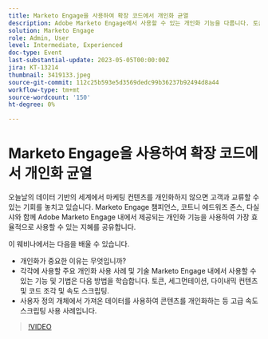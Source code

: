 ```yaml
---
title: Marketo Engage을 사용하여 확장 코드에서 개인화 균열
description: Adobe Marketo Engage에서 사용할 수 있는 개인화 기능을 다룹니다. 토큰, 세그먼테이션, 다이내믹 컨텐츠 및 코드 조각 및 속도 스크립팅.  사용자 정의 개체에서 가져온 데이터를 사용하여 콘텐츠를 개인화하는 등 고급 속도 스크립팅 사용 사례입니다.
solution: Marketo Engage
role: Admin, User
level: Intermediate, Experienced
doc-type: Event
last-substantial-update: 2023-05-05T00:00:00Z
jira: KT-13214
thumbnail: 3419133.jpeg
source-git-commit: 112c25b593e5d3569dedc99b36237b92494d8a44
workflow-type: tm+mt
source-wordcount: '150'
ht-degree: 0%

---
```



# Marketo Engage을 사용하여 확장 코드에서 개인화 균열

오늘날의 데이터 기반의 세계에서 마케팅 컨텐츠를 개인화하지 않으면 고객과 교류할 수 있는 기회를 놓치고 있습니다. Marketo Engage 챔피언스, 코트니 에드워즈 존스, 다실 샤와 함께 Adobe Marketo Engage 내에서 제공되는 개인화 기능을 사용하여 가장 효율적으로 사용할 수 있는 지혜를 공유합니다.

이 웨비나에서는 다음을 배울 수 있습니다.

* 개인화가 중요한 이유는 무엇입니까?
* 각각에 사용할 주요 개인화 사용 사례 및 기술 Marketo Engage 내에서 사용할 수 있는 기능 및 기법은 다음 방법을 학습합니다. 토큰, 세그먼테이션, 다이내믹 컨텐츠 및 코드 조각 및 속도 스크립팅.
* 사용자 정의 개체에서 가져온 데이터를 사용하여 콘텐츠를 개인화하는 등 고급 속도 스크립팅 사용 사례입니다.

>[!VIDEO](https://video.tv.adobe.com/v/3419133/?learn=on)
